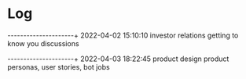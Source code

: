 Log
====

---------------------+
2022-04-02 15:10:10
investor relations
getting to know you discussions

---------------------+
2022-04-03 18:22:45
product design
product personas, user stories, bot jobs
